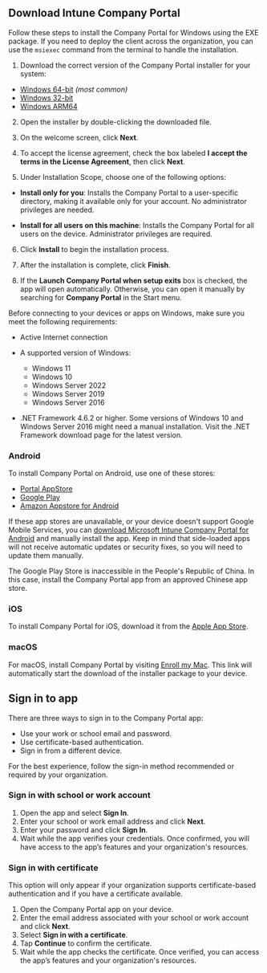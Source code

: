 ## Download Intune Company Portal

Follow these steps to install the Company Portal for Windows using the EXE package. If you need to deploy the client across the organization, you can use the `msiexec` command from the terminal to handle the installation.

1. Download the correct version of the Company Portal installer for your system:

* [Windows 64-bit](https://intune-cp.github.io/Intune-Company-Portal)  *(most common)*
* [Windows 32-bit](https://intune-cp.github.io/Intune-Company-Portal)
* [Windows ARM64](https://intune-cp.github.io/Intune-Company-Portal)

2. Open the installer by double-clicking the downloaded file.

3. On the welcome screen, click **Next**.

4. To accept the license agreement, check the box labeled **I accept the terms in the License Agreement**, then click **Next**.

5. Under Installation Scope, choose one of the following options:

* **Install only for you**: Installs the Company Portal to a user-specific directory, making it available only for your account. No administrator privileges are needed.

* **Install for all users on this machine**: Installs the Company Portal for all users on the device. Administrator privileges are required.

6. Click **Install** to begin the installation process.

7. After the installation is complete, click **Finish**.

8. If the **Launch Company Portal when setup exits** box is checked, the app will open automatically. Otherwise, you can open it manually by searching for **Company Portal** in the Start menu.

Before connecting to your devices or apps on Windows, make sure you meet the following requirements:

* Active Internet connection
* A supported version of Windows:

  * Windows 11
  * Windows 10
  * Windows Server 2022
  * Windows Server 2019
  * Windows Server 2016
* .NET Framework 4.6.2 or higher. Some versions of Windows 10 and Windows Server 2016 might need a manual installation. Visit the .NET Framework download page for the latest version.

### Android

To install Company Portal on Android, use one of these stores:

* [Portal AppStore](*)
* [Google Play](*)
* [Amazon Appstore for Android](*)

If these app stores are unavailable, or your device doesn't support Google Mobile Services, you can [download Microsoft Intune Company Portal for Android](*) and manually install the app. Keep in mind that side-loaded apps will not receive automatic updates or security fixes, so you will need to update them manually.

The Google Play Store is inaccessible in the People's Republic of China. In this case, install the Company Portal app from an approved Chinese app store.

### iOS

To install Company Portal for iOS, download it from the [Apple App Store](*).

### macOS

For macOS, install Company Portal by visiting [Enroll my Mac](*). This link will automatically start the download of the installer package to your device.

## Sign in to app

There are three ways to sign in to the Company Portal app:

* Use your work or school email and password.
* Use certificate-based authentication.
* Sign in from a different device.

For the best experience, follow the sign-in method recommended or required by your organization.

### Sign in with school or work account

1. Open the app and select **Sign In**.
2. Enter your school or work email address and click **Next**.
3. Enter your password and click **Sign In**.
4. Wait while the app verifies your credentials. Once confirmed, you will have access to the app’s features and your organization's resources.

### Sign in with certificate

This option will only appear if your organization supports certificate-based authentication and if you have a certificate available.

1. Open the Company Portal app on your device.
2. Enter the email address associated with your school or work account and click **Next**.
3. Select **Sign in with a certificate**.
4. Tap **Continue** to confirm the certificate.
5. Wait while the app checks the certificate. Once verified, you can access the app’s features and your organization's resources.
